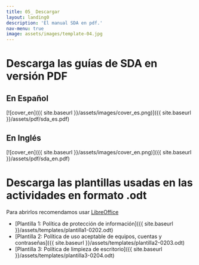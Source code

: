 ```yaml
---
title: 05_ Descargar
layout: landing0
description: 'El manual SDA en pdf.'
nav-menu: true
image: assets/images/template-04.jpg
---
```


# Descarga las guías de SDA en versión PDF

## En Español

[![cover_en]({{ site.baseurl }}/assets/images/cover_es.png)]({{ site.baseurl }}/assets/pdf/sda_es.pdf)

## En Inglés

[![cover_en]({{ site.baseurl }}/assets/images/cover_en.png)]({{ site.baseurl }}/assets/pdf/sda_en.pdf)

# Descarga las plantillas usadas en las actividades en formato .odt
Para abrirlos recomendamos usar [LibreOffice](https://www.libreoffice.org/)

* [Plantilla 1: Política de protección de información]({{ site.baseurl }}/assets/templates/plantilla1-0202.odt)
* [Plantilla 2: Política de uso aceptable de equipos, cuentas y contraseñas]({{ site.baseurl }}/assets/templates/plantilla2-0203.odt)
* [Plantilla 3: Política de limpieza de escritorio]({{ site.baseurl }}/assets/templates/plantilla3-0204.odt)
